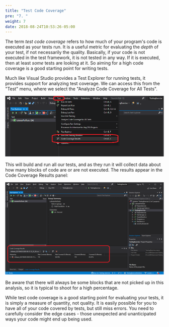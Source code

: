 ```yaml
---
title: "Test Code Coverage"
pre: "7. "
weight: 7
date: 2018-08-24T10:53:26-05:00
---
```


The term _test code coverage_ refers to how much of your program's code is executed as your tests run. It is a useful metric for evaluating the _depth_ of your test, if not necessarily the quality.  Basically, if your code is not executed in the test framework, it is not tested in any way. If it is executed, then at least _some_ tests are looking at it.  So aiming for a high code coverage is a good starting point for writing tests.

Much like Visual Studio provides a Test Explorer for running tests, it provides support for analyzing test coverage.  We can access this from the "Test" menu, where we select the "Analyze Code Coverage for All Tests".

![Code coverage command in the Test Menu](/images/1.4.7.1.png)

This will build and run all our tests, and as they run it will collect data about how many blocks of code are or are not executed.  The results appear in the Code Coverage Results panel:

![Code Coverage results panel](/images/1.4.7.2.png)

Be aware that there will always be some blocks that are not picked up in this analysis, so it is typical to shoot for a high percentage.  

While test code coverage is a good starting point for evaluating your tests, it is simply a measure of quantity, not quality. It is easily possible for you to have all of your code covered by tests, but still miss errors.  You need to carefully consider the edge cases - those unexpected and unanticipated ways your code might end up being used.